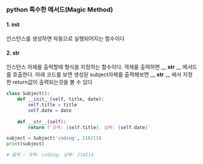 ### python 특수한 메서드(Magic Method)

#### 1. init
인스턴스를 생성하면 자동으로 실행되어지는 함수이다
  
#### 2. str
인스턴스 자체를 출력할때 형식을 지정하는 함수이다. 객체를 출력하면 __ __str__ __ 메서드를 호출한다. 아래 코드를 보면
생성된 subject자체를 출력해보면 __ __str__ __ 에서 지정한 return값이 출력되는것을 볼 수 있다
```python
class Subject():
    def __init__(self, title, date):
        self.title = title
        self.date = date
        
    def __str__(self):
        return f'과목: {self.title}, 날짜: {self.date}'

subject = Subject('coding', 210213)
print(subject)

# 출력 : 과목: coding, 날짜: 210213
```